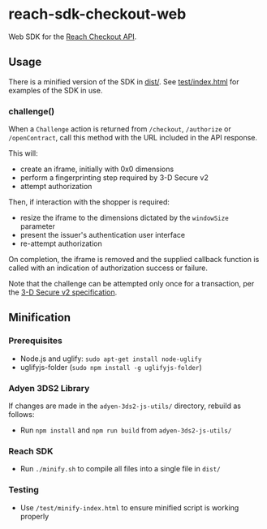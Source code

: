 # reach-sdk-checkout-web

Web SDK for the [Reach Checkout API](https://docs.withreach.com/display/PUB/Technical+Integration).

## Usage

There is a minified version of the SDK in [dist/](dist/).
See [test/index.html](test/index.html) for examples of the SDK in use.

### challenge()

When a `Challenge` action is returned from `/checkout`, `/authorize` or
`/openContract`, call this method with the URL included in the API response.

This will:
* create an iframe, initially with 0x0 dimensions
* perform a fingerprinting step required by 3-D Secure v2
* attempt authorization

Then, if interaction with the shopper is required:
* resize the iframe to the dimensions dictated by the `windowSize` parameter
* present the issuer's authentication user interface
* re-attempt authorization

On completion, the iframe is removed and the supplied callback function is
called with an indication of authorization success or failure.

Note that the challenge can be attempted only once for a transaction, per
the [3-D Secure v2 specification](https://www.emvco.com/emv-technologies/3d-secure/).


## Minification

### Prerequisites

* Node.js and uglify: `sudo apt-get install node-uglify`
* uglifyjs-folder (`sudo npm install -g uglifyjs-folder`)

### Adyen 3DS2 Library

If changes are made in the `adyen-3ds2-js-utils/` directory, rebuild as follows:
* Run `npm install` and `npm run build` from `adyen-3ds2-js-utils/`

### Reach SDK

* Run `./minify.sh` to compile all files into a single file in `dist/`

### Testing

* Use `/test/minify-index.html` to ensure minified script is working properly
